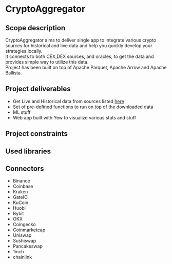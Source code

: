 # CryptoAggregator

## Scope description

CryptoAggregator aims to deliver single app to integrate various crypto sources for historical and live data and help you quickly develop your strategies locally.\
It connects to both CEX,DEX sources, and oracles, to get the data and provides simple way to utilize this data.\
Project has been built on top of Apache Parquet, Apache Arrow and Apache Ballista.

## Project deliverables
* Get Live and Historical data from sources listed [here](##Connectors)
* Set of pre-defined functions to run on top of the downloaded data
* ML stuff
* Web app built with Yew to visualize various stats and stuff
## Project constraints

## Used libraries


## Connectors
* Binance
* Coinbase
* Kraken
* GateIO
* KuCoin
* Huobi
* Bybit
* OKX
* Coingecko
* Coinmarketcap
* Uniswap
* Sushiswap
* Pancakeswap
* 1inch
* chainlink